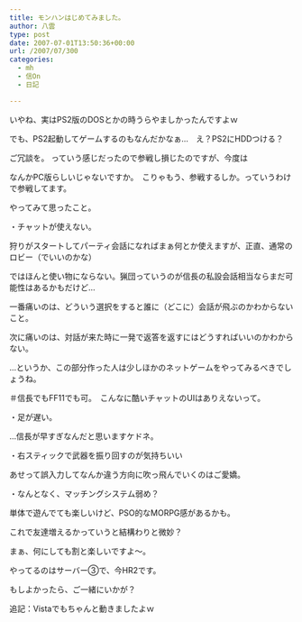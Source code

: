 ```yaml
---
title: モンハンはじめてみました。
author: 八雲
type: post
date: 2007-07-01T13:50:36+00:00
url: /2007/07/300
categories:
  - mh
  - 信On
  - 日記

---
```

いやね、実はPS2版のDOSとかの時うらやましかったんですよｗ
  
でも、PS2起動してゲームするのもなんだかなぁ…　え？PS2にHDDつける？
  
ご冗談を。 っていう感じだったので参戦し損じたのですが、今度は
  
なんかPC版らしいじゃないですか。　こりゃもう、参戦するしか。っていうわけで参戦してます。

やってみて思ったこと。
  
・チャットが使えない。
  
狩りがスタートしてパーティ会話になればまぁ何とか使えますが、正直、通常のロビー（でいいのかな）
  
ではほんと使い物にならない。猟団っていうのが信長の私設会話相当ならまだ可能性はあるかもだけど…
  
一番痛いのは、どういう選択をすると誰に（どこに）会話が飛ぶのかわからないこと。
  
次に痛いのは、対話が来た時に一発で返答を返すにはどうすればいいのかわからない。
  
…というか、この部分作った人は少しほかのネットゲームをやってみるべきでしょうね。
  
＃信長でもFF11でも可。　こんなに酷いチャットのUIはありえないって。

・足が遅い。
  
…信長が早すぎなんだと思いますケドネ。

・右スティックで武器を振り回すのが気持ちいい
  
あせって誤入力してなんか違う方向に吹っ飛んでいくのはご愛嬌。

・なんとなく、マッチングシステム弱め？
  
単体で遊んでても楽しいけど、PSO的なMORPG感があるかも。
  
これで友達増えるかっていうと結構わりと微妙？

まぁ、何にしても割と楽しいですよ～。
  
やってるのはサーバー③で、今HR2です。
  
もしよかったら、ご一緒にいかが？

追記：Vistaでもちゃんと動きましたよｗ